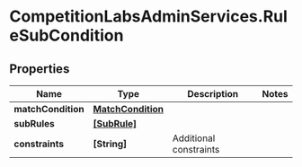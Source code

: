 # CompetitionLabsAdminServices.RuleSubCondition

## Properties

Name | Type | Description | Notes
------------ | ------------- | ------------- | -------------
**matchCondition** | [**MatchCondition**](MatchCondition.md) |  | 
**subRules** | [**[SubRule]**](SubRule.md) |  | 
**constraints** | **[String]** | Additional constraints | 



